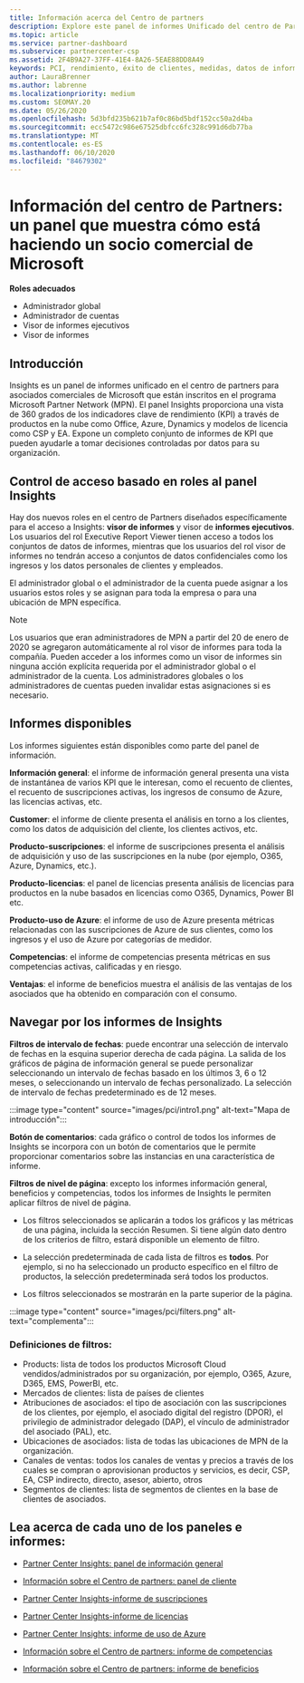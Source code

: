 ```yaml
---
title: Información acerca del Centro de partners
description: Explore este panel de informes Unificado del centro de Partners. Vea cómo está haciendo en los KPI para ventas e implementación, el desarrollo de clientes, etc.
ms.topic: article
ms.service: partner-dashboard
ms.subservice: partnercenter-csp
ms.assetid: 2F4B9A27-37FF-41E4-8A26-5EAE88DD8A49
keywords: PCI, rendimiento, éxito de clientes, medidas, datos de informes
author: LauraBrenner
ms.author: labrenne
ms.localizationpriority: medium
ms.custom: SEOMAY.20
ms.date: 05/26/2020
ms.openlocfilehash: 5d3bfd235b621b7af0c86bd5bdf152cc50a2d4ba
ms.sourcegitcommit: ecc5472c986e67525dbfcc6fc328c991d6db77ba
ms.translationtype: MT
ms.contentlocale: es-ES
ms.lasthandoff: 06/10/2020
ms.locfileid: "84679302"
---
```

# <a name="partner-center-insights---a-dashboard-that-shows-how-a-microsoft-commercial-partner-is-doing"></a>Información del centro de Partners: un panel que muestra cómo está haciendo un socio comercial de Microsoft

**Roles adecuados**
- Administrador global
- Administrador de cuentas
- Visor de informes ejecutivos
- Visor de informes

## <a name="introduction"></a>Introducción

Insights es un panel de informes unificado en el centro de partners para asociados comerciales de Microsoft que están inscritos en el programa Microsoft Partner Network (MPN). El panel Insights proporciona una vista de 360 grados de los indicadores clave de rendimiento (KPI) a través de productos en la nube como Office, Azure, Dynamics y modelos de licencia como CSP y EA. Expone un completo conjunto de informes de KPI que pueden ayudarle a tomar decisiones controladas por datos para su organización. 

## <a name="role-based-access-control-to-the-insights-dashboard"></a>Control de acceso basado en roles al panel Insights

Hay dos nuevos roles en el centro de Partners diseñados específicamente para el acceso a Insights: **visor de informes** y visor de **informes ejecutivos**. Los usuarios del rol Executive Report Viewer tienen acceso a todos los conjuntos de datos de informes, mientras que los usuarios del rol visor de informes no tendrán acceso a conjuntos de datos confidenciales como los ingresos y los datos personales de clientes y empleados. 

El administrador global o el administrador de la cuenta puede asignar a los usuarios estos roles y se asignan para toda la empresa o para una ubicación de MPN específica.  

>[!Note] 
>Los usuarios que eran administradores de MPN a partir del 20 de enero de 2020 se agregaron automáticamente al rol visor de informes para toda la compañía. Pueden acceder a los informes como un visor de informes sin ninguna acción explícita requerida por el administrador global o el administrador de la cuenta. Los administradores globales o los administradores de cuentas pueden invalidar estas asignaciones si es necesario. 

## <a name="reports-available"></a>Informes disponibles

Los informes siguientes están disponibles como parte del panel de información.

**Información general**: el informe de información general presenta una vista de instantánea de varios KPI que le interesan, como el recuento de clientes, el recuento de suscripciones activas, los ingresos de consumo de Azure, las licencias activas, etc.

**Customer**: el informe de cliente presenta el análisis en torno a los clientes, como los datos de adquisición del cliente, los clientes activos, etc.

**Producto-suscripciones**: el informe de suscripciones presenta el análisis de adquisición y uso de las suscripciones en la nube (por ejemplo, O365, Azure, Dynamics, etc.).

**Producto-licencias**: el panel de licencias presenta análisis de licencias para productos en la nube basados en licencias como O365, Dynamics, Power BI etc.

**Producto-uso de Azure**: el informe de uso de Azure presenta métricas relacionadas con las suscripciones de Azure de sus clientes, como los ingresos y el uso de Azure por categorías de medidor.

**Competencias**: el informe de competencias presenta métricas en sus competencias activas, calificadas y en riesgo.

**Ventajas**: el informe de beneficios muestra el análisis de las ventajas de los asociados que ha obtenido en comparación con el consumo.

## <a name="navigating-the-insights-reports"></a>Navegar por los informes de Insights

**Filtros de intervalo de fechas**: puede encontrar una selección de intervalo de fechas en la esquina superior derecha de cada página. La salida de los gráficos de página de información general se puede personalizar seleccionando un intervalo de fechas basado en los últimos 3, 6 o 12 meses, o seleccionando un intervalo de fechas personalizado. La selección de intervalo de fechas predeterminado es de 12 meses. 

:::image type="content" source="images/pci/intro1.png" alt-text="Mapa de introducción":::

**Botón de comentarios**: cada gráfico o control de todos los informes de Insights se incorpora con un botón de comentarios que le permite proporcionar comentarios sobre las instancias en una característica de informe. 

 
**Filtros de nivel de página**: excepto los informes información general, beneficios y competencias, todos los informes de Insights le permiten aplicar filtros de nivel de página. 

- Los filtros seleccionados se aplicarán a todos los gráficos y las métricas de una página, incluida la sección Resumen. Si tiene algún dato dentro de los criterios de filtro, estará disponible un elemento de filtro. 

- La selección predeterminada de cada lista de filtros es **todos**. Por ejemplo, si no ha seleccionado un producto específico en el filtro de productos, la selección predeterminada será todos los productos.

- Los filtros seleccionados se mostrarán en la parte superior de la página. 

:::image type="content" source="images/pci/filters.png" alt-text="complementa":::

### <a name="filters-definitions"></a>Definiciones de filtros:

- Products: lista de todos los productos Microsoft Cloud vendidos/administrados por su organización, por ejemplo, O365, Azure, D365, EMS, PowerBI, etc.
- Mercados de clientes: lista de países de clientes
- Atribuciones de asociados: el tipo de asociación con las suscripciones de los clientes, por ejemplo, el asociado digital del registro (DPOR), el privilegio de administrador delegado (DAP), el vínculo de administrador del asociado (PAL), etc. 
- Ubicaciones de asociados: lista de todas las ubicaciones de MPN de la organización.
- Canales de ventas: todos los canales de ventas y precios a través de los cuales se compran o aprovisionan productos y servicios, es decir, CSP, EA, CSP indirecto, directo, asesor, abierto, otros
- Segmentos de clientes: lista de segmentos de clientes en la base de clientes de asociados.

## <a name="read-about-each-of-the-dashboards-and-reports"></a>Lea acerca de cada uno de los paneles e informes:

- [Partner Center Insights: panel de información general](pci-overview-report.md)

- [Información sobre el Centro de partners: panel de cliente](pci-customer-report.md)

- [Partner Center Insights-informe de suscripciones](pci-product-subscriptions-report.md)

- [Partner Center Insights-informe de licencias](pci-product-licenses-report.md)

- [Partner Center Insights: informe de uso de Azure](pci-azure-usage-report.md)

- [Información sobre el Centro de partners: informe de competencias](pci-competencies-report.md)

- [Información sobre el Centro de partners: informe de beneficios](pci-benefits-report.md)
